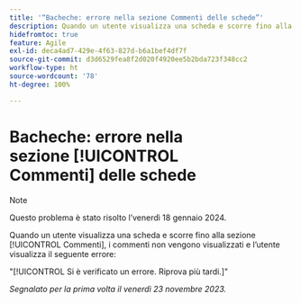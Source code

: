 ```yaml
---
title: '“Bacheche: errore nella sezione Commenti delle schede”'
description: Quando un utente visualizza una scheda e scorre fino alla sezione [!UICONTROL Commenti], i commenti non vengono visualizzati e l’utente visualizza un errore.
hidefromtoc: true
feature: Agile
exl-id: deca4ad7-429e-4f63-827d-b6a1bef4df7f
source-git-commit: d3d6529fea8f2d020f4920ee5b2bda723f348cc2
workflow-type: ht
source-wordcount: '78'
ht-degree: 100%

---
```


# Bacheche: errore nella sezione [!UICONTROL Commenti] delle schede

>[!NOTE]
>
>Questo problema è stato risolto l’venerdì 18 gennaio 2024.

Quando un utente visualizza una scheda e scorre fino alla sezione [!UICONTROL Commenti], i commenti non vengono visualizzati e l’utente visualizza il seguente errore:

&quot;[!UICONTROL Si è verificato un errore. Riprova più tardi.]&quot;

_Segnalato per la prima volta il venerdì 23 novembre 2023._
